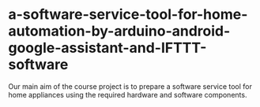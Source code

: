 # a-software-service-tool-for-home-automation-by-arduino-android-google-assistant-and-IFTTT-software
Our main aim of the course project is to prepare a software service tool for home appliances using the required hardware and software components.
